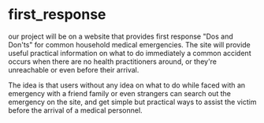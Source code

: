 # first_response

our project will be on a website that provides first response "Dos and Don'ts" for common household medical emergencies. 
The site will provide useful practical information on what to do immediately a common accident occurs when there are no health practitioners around, or they're unreachable or even before their arrival.

The idea is that users without any idea on what to do while faced with an emergency with a friend family or even strangers can search out the emergency on the site, and get simple but practical ways to assist the victim before the arrival of a medical personnel. 
